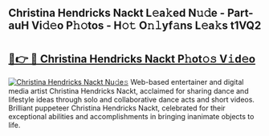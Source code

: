 ## Christina Hendricks Nackt L𝚎a𝚔ed N𝚞𝚍e - Part-auH Vi𝚍𝚎o P𝚑𝚘tos - H𝚘𝚝 O𝚗𝚕yf𝚊ns L𝚎a𝚔s t1VQ2

# <h2><a href="http://kf0e5i.oniu.top/?m=Christina+Hendricks+Nackt">🔗👉 🔴 Christina Hendricks Nackt P𝚑ot𝚘𝚜 V𝚒d𝚎o</a></h2>

[![Christina Hendricks Nackt Nu𝚍e𝚜](https://i.imgur.com/0qMVB7G.gif)](http://kf0e5i.oniu.top/?m=Christina+Hendricks+Nackt)
Web-based entertainer and digital media artist Christina Hendricks Nackt, acclaimed for sharing dance and lifestyle ideas through solo and collaborative dance acts and short videos. Brilliant puppeteer Christina Hendricks Nackt, celebrated for their exceptional abilities and accomplishments in bringing inanimate objects to life.  
